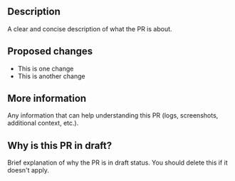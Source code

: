 ## Description
A clear and concise description of what the PR is about.

## Proposed changes
- This is one change
- This is another change

## More information
Any information that can help understanding this PR (logs, screenshots, additional context, etc.).

## Why is this PR in draft?
Brief explanation of why the PR is in draft status.
You should delete this if it doesn't apply.
